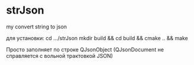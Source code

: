 # strJson
my convert string to json

для установки:
cd .../strJson
mkdir build && cd build && cmake .. && make

Просто заполняет по строке QJsonObject (QJsonDocument не справляется с вольной трактовкой JSON)
